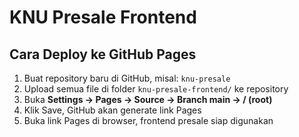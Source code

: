 
# KNU Presale Frontend

## Cara Deploy ke GitHub Pages

1. Buat repository baru di GitHub, misal: `knu-presale`
2. Upload semua file di folder `knu-presale-frontend/` ke repository
3. Buka **Settings → Pages → Source → Branch main → / (root)**
4. Klik Save, GitHub akan generate link Pages
5. Buka link Pages di browser, frontend presale siap digunakan
